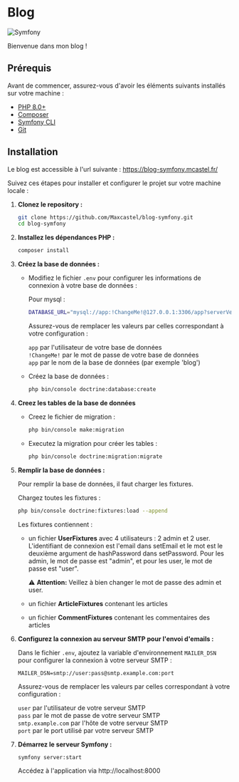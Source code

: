 # Blog

![Symfony](https://img.shields.io/badge/Symfony-black?logo=symfony)

Bienvenue dans mon blog !

## Prérequis

Avant de commencer, assurez-vous d'avoir les éléments suivants installés sur votre machine :

- [PHP 8.0+](https://www.php.net/)
- [Composer](https://getcomposer.org/)
- [Symfony CLI](https://symfony.com/download)
- [Git](https://git-scm.com/)

## Installation

Le blog est accessible à l'url suivante : https://blog-symfony.mcastel.fr/

Suivez ces étapes pour installer et configurer le projet sur votre machine locale :

1. **Clonez le repository :**

   ```bash
   git clone https://github.com/Maxcastel/blog-symfony.git
   cd blog-symfony
   ```
   
2. **Installez les dépendances PHP :**

    ```bash
    composer install
    ```

3. **Créez la base de données :**

   - Modifiez le fichier `.env` pour configurer les informations de connexion à votre base de données :
     
     Pour mysql : 
  
     ```bash
     DATABASE_URL="mysql://app:!ChangeMe!@127.0.0.1:3306/app?serverVersion=8&charset=utf8mb4"
     ```
     
     Assurez-vous de remplacer les valeurs par celles correspondant à votre configuration :

     `app` par l'utilisateur de votre base de données  
     `!ChangeMe!` par le mot de passe de votre base de données  
     `app` par le nom de la base de données (par exemple 'blog')
     
   - Créez la base de données :  

       ```bash
       php bin/console doctrine:database:create
       ```
       
4. **Creez les tables de la base de données**

   - Creez le fichier de migration :
     
     ```bash
     php bin/console make:migration
     ```
     
   - Executez la migration pour créer les tables :
     
     ```bash
     php bin/console doctrine:migration:migrate
     ```

5. **Remplir la base de données :**

    Pour remplir la base de données, il faut charger les fixtures.

   Chargez toutes les fixtures :

    ```bash
    php bin/console doctrine:fixtures:load --append
    ```

    Les fixtures contiennent :

   - un fichier **UserFixtures** avec 4 utilisateurs : 2 admin et 2 user. L'identifiant de connexion est l'email dans setEmail et le mot est le deuxième argument de hashPassword dans setPassword. Pour les admin, le mot de passe est "admin", et pour les user, le mot de passe est "user".
       
      ⚠️ **Attention:** Veillez à bien changer le mot de passe des admin et user.
     
   - un fichier **ArticleFixtures** contenant les articles
   - un fichier **CommentFixtures** contenant les commentaires des articles

6. **Configurez la connexion au serveur SMTP pour l'envoi  d'emails :**

   Dans le fichier `.env`, ajoutez la variable d'environnement `MAILER_DSN` pour configurer la connexion à votre serveur SMTP :
  
     ```
     MAILER_DSN=smtp://user:pass@smtp.example.com:port
     ```
     
     Assurez-vous de remplacer les valeurs par celles correspondant à votre configuration :

     `user` par l'utilisateur de votre serveur SMTP  
     `pass` par le mot de passe de votre serveur SMTP  
     `smtp.example.com` par l'hôte de votre serveur SMTP  
     `port` par le port utilisé par votre serveur SMTP  

7. **Démarrez le serveur Symfony :**

    ```bash
    symfony server:start
    ```

    Accédez à l'application via http://localhost:8000

